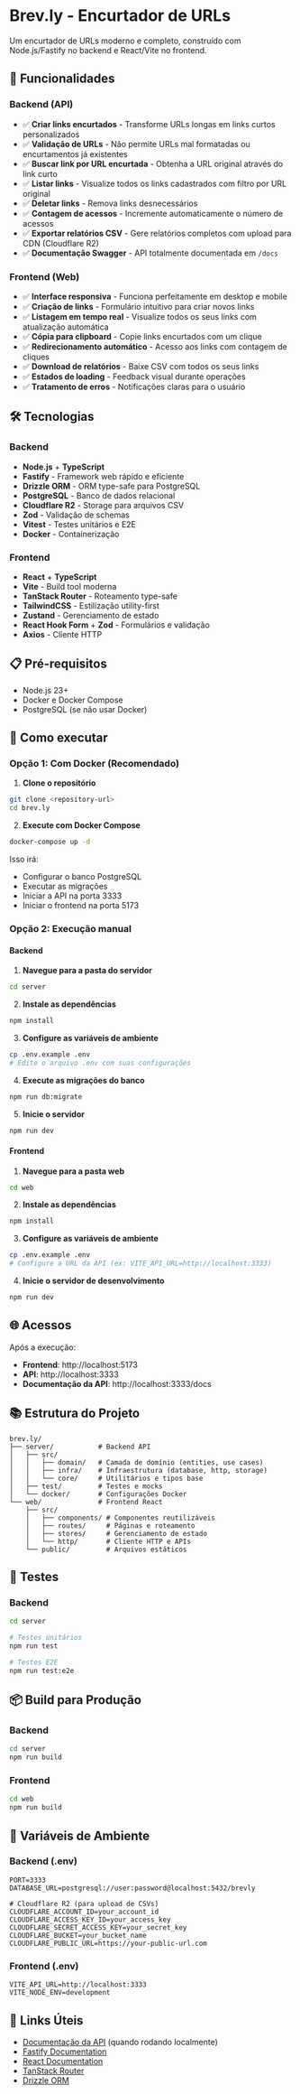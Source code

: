 # Brev.ly - Encurtador de URLs

Um encurtador de URLs moderno e completo, construído com Node.js/Fastify no backend e React/Vite no frontend.

## 🚀 Funcionalidades

### Backend (API)
- ✅ **Criar links encurtados** - Transforme URLs longas em links curtos personalizados
- ✅ **Validação de URLs** - Não permite URLs mal formatadas ou encurtamentos já existentes
- ✅ **Buscar link por URL encurtada** - Obtenha a URL original através do link curto
- ✅ **Listar links** - Visualize todos os links cadastrados com filtro por URL original
- ✅ **Deletar links** - Remova links desnecessários
- ✅ **Contagem de acessos** - Incremente automaticamente o número de acessos
- ✅ **Exportar relatórios CSV** - Gere relatórios completos com upload para CDN (Cloudflare R2)
- ✅ **Documentação Swagger** - API totalmente documentada em `/docs`

### Frontend (Web)
- ✅ **Interface responsiva** - Funciona perfeitamente em desktop e mobile
- ✅ **Criação de links** - Formulário intuitivo para criar novos links
- ✅ **Listagem em tempo real** - Visualize todos os seus links com atualização automática
- ✅ **Cópia para clipboard** - Copie links encurtados com um clique
- ✅ **Redirecionamento automático** - Acesso aos links com contagem de cliques
- ✅ **Download de relatórios** - Baixe CSV com todos os seus links
- ✅ **Estados de loading** - Feedback visual durante operações
- ✅ **Tratamento de erros** - Notificações claras para o usuário

## 🛠️ Tecnologias

### Backend
- **Node.js** + **TypeScript**
- **Fastify** - Framework web rápido e eficiente
- **Drizzle ORM** - ORM type-safe para PostgreSQL
- **PostgreSQL** - Banco de dados relacional
- **Cloudflare R2** - Storage para arquivos CSV
- **Zod** - Validação de schemas
- **Vitest** - Testes unitários e E2E
- **Docker** - Containerização

### Frontend
- **React** + **TypeScript**
- **Vite** - Build tool moderna
- **TanStack Router** - Roteamento type-safe
- **TailwindCSS** - Estilização utility-first
- **Zustand** - Gerenciamento de estado
- **React Hook Form** + **Zod** - Formulários e validação
- **Axios** - Cliente HTTP

## 📋 Pré-requisitos

- Node.js 23+
- Docker e Docker Compose
- PostgreSQL (se não usar Docker)

## 🚀 Como executar

### Opção 1: Com Docker (Recomendado)

1. **Clone o repositório**
```bash
git clone <repository-url>
cd brev.ly
```

2. **Execute com Docker Compose**
```bash
docker-compose up -d
```

Isso irá:
- Configurar o banco PostgreSQL
- Executar as migrações
- Iniciar a API na porta 3333
- Iniciar o frontend na porta 5173

### Opção 2: Execução manual

#### Backend

1. **Navegue para a pasta do servidor**
```bash
cd server
```

2. **Instale as dependências**
```bash
npm install
```

3. **Configure as variáveis de ambiente**
```bash
cp .env.example .env
# Edite o arquivo .env com suas configurações
```

4. **Execute as migrações do banco**
```bash
npm run db:migrate
```

5. **Inicie o servidor**
```bash
npm run dev
```

#### Frontend

1. **Navegue para a pasta web**
```bash
cd web
```

2. **Instale as dependências**
```bash
npm install
```

3. **Configure as variáveis de ambiente**
```bash
cp .env.example .env
# Configure a URL da API (ex: VITE_API_URL=http://localhost:3333)
```

4. **Inicie o servidor de desenvolvimento**
```bash
npm run dev
```

## 🌐 Acessos

Após a execução:

- **Frontend**: http://localhost:5173
- **API**: http://localhost:3333
- **Documentação da API**: http://localhost:3333/docs

## 📚 Estrutura do Projeto

```
brev.ly/
├── server/           # Backend API
│   ├── src/
│   │   ├── domain/   # Camada de domínio (entities, use cases)
│   │   ├── infra/    # Infraestrutura (database, http, storage)
│   │   └── core/     # Utilitários e tipos base
│   ├── test/         # Testes e mocks
│   └── docker/       # Configurações Docker
└── web/              # Frontend React
    ├── src/
    │   ├── components/ # Componentes reutilizáveis
    │   ├── routes/     # Páginas e roteamento
    │   ├── stores/     # Gerenciamento de estado
    │   └── http/       # Cliente HTTP e APIs
    └── public/         # Arquivos estáticos
```

## 🧪 Testes

### Backend
```bash
cd server

# Testes unitários
npm run test

# Testes E2E
npm run test:e2e
```

## 📦 Build para Produção

### Backend
```bash
cd server
npm run build
```

### Frontend
```bash
cd web
npm run build
```

## 🔐 Variáveis de Ambiente

### Backend (.env)
```env
PORT=3333
DATABASE_URL=postgresql://user:password@localhost:5432/brevly

# Cloudflare R2 (para upload de CSVs)
CLOUDFLARE_ACCOUNT_ID=your_account_id
CLOUDFLARE_ACCESS_KEY_ID=your_access_key
CLOUDFLARE_SECRET_ACCESS_KEY=your_secret_key
CLOUDFLARE_BUCKET=your_bucket_name
CLOUDFLARE_PUBLIC_URL=https://your-public-url.com
```

### Frontend (.env)
```env
VITE_API_URL=http://localhost:3333
VITE_NODE_ENV=development
```

## 🔗 Links Úteis

- [Documentação da API](http://localhost:3333/docs) (quando rodando localmente)
- [Fastify Documentation](https://www.fastify.io/)
- [React Documentation](https://react.dev/)
- [TanStack Router](https://tanstack.com/router)
- [Drizzle ORM](https://orm.drizzle.team/)